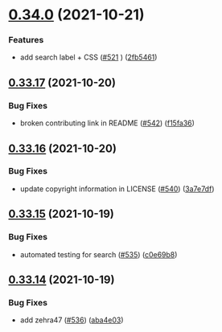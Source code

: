 # [0.34.0](https://github.com/EddieHubCommunity/LinkFree/compare/v0.33.17...v0.34.0) (2021-10-21)


### Features

* add search label + CSS ([#521](https://github.com/EddieHubCommunity/LinkFree/issues/521) ) ([2fb5461](https://github.com/EddieHubCommunity/LinkFree/commit/2fb5461b42f83a772fb1b37e2f0f8e4f17851cca))



## [0.33.17](https://github.com/EddieHubCommunity/LinkFree/compare/v0.33.16...v0.33.17) (2021-10-20)


### Bug Fixes

* broken contributing link in README ([#542](https://github.com/EddieHubCommunity/LinkFree/issues/542)) ([f15fa36](https://github.com/EddieHubCommunity/LinkFree/commit/f15fa3621e347ff8f421ec8f4f8c8df0caeceb5d))



## [0.33.16](https://github.com/EddieHubCommunity/LinkFree/compare/v0.33.15...v0.33.16) (2021-10-20)


### Bug Fixes

* update copyright information in LICENSE ([#540](https://github.com/EddieHubCommunity/LinkFree/issues/540)) ([3a7e7df](https://github.com/EddieHubCommunity/LinkFree/commit/3a7e7df004af6b6488e052e2e3f2c319805c11d5))



## [0.33.15](https://github.com/EddieHubCommunity/LinkFree/compare/v0.33.14...v0.33.15) (2021-10-19)


### Bug Fixes

* automated testing for search ([#535](https://github.com/EddieHubCommunity/LinkFree/issues/535)) ([c0e69b8](https://github.com/EddieHubCommunity/LinkFree/commit/c0e69b8c7746c63bfc95323ee7d129ecd840ee73))



## [0.33.14](https://github.com/EddieHubCommunity/LinkFree/compare/v0.33.13...v0.33.14) (2021-10-19)


### Bug Fixes

* add zehra47 ([#536](https://github.com/EddieHubCommunity/LinkFree/issues/536)) ([aba4e03](https://github.com/EddieHubCommunity/LinkFree/commit/aba4e033f340b69b1c47ea045da05f80989753bb))




